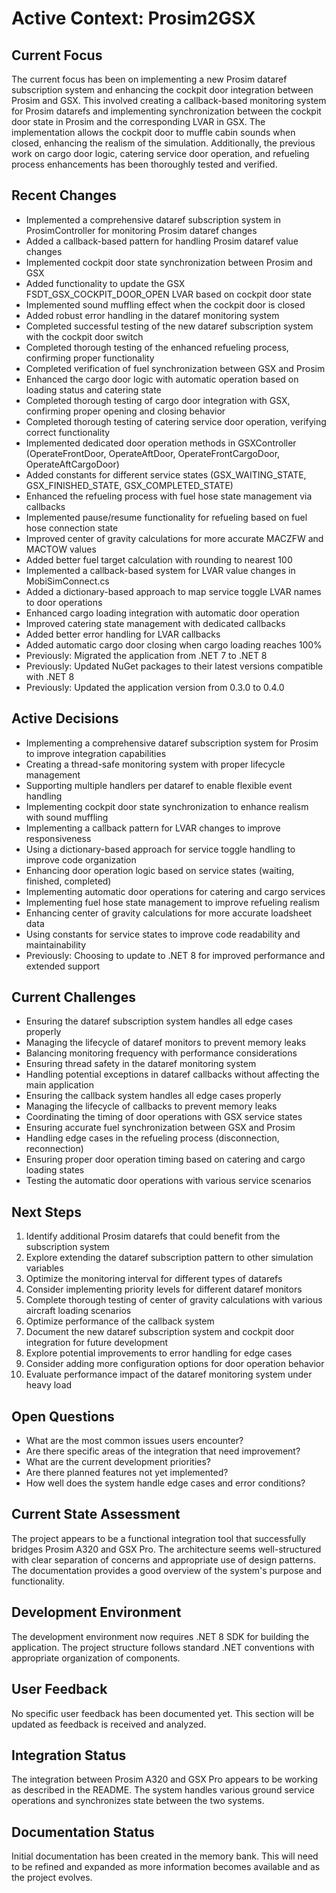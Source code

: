 # Active Context: Prosim2GSX

## Current Focus
The current focus has been on implementing a new Prosim dataref subscription system and enhancing the cockpit door integration between Prosim and GSX. This involved creating a callback-based monitoring system for Prosim datarefs and implementing synchronization between the cockpit door state in Prosim and the corresponding LVAR in GSX. The implementation allows the cockpit door to muffle cabin sounds when closed, enhancing the realism of the simulation. Additionally, the previous work on cargo door logic, catering service door operation, and refueling process enhancements has been thoroughly tested and verified.

## Recent Changes
- Implemented a comprehensive dataref subscription system in ProsimController for monitoring Prosim dataref changes
- Added a callback-based pattern for handling Prosim dataref value changes
- Implemented cockpit door state synchronization between Prosim and GSX
- Added functionality to update the GSX FSDT_GSX_COCKPIT_DOOR_OPEN LVAR based on cockpit door state
- Implemented sound muffling effect when the cockpit door is closed
- Added robust error handling in the dataref monitoring system
- Completed successful testing of the new dataref subscription system with the cockpit door switch
- Completed thorough testing of the enhanced refueling process, confirming proper functionality
- Completed verification of fuel synchronization between GSX and Prosim
- Enhanced the cargo door logic with automatic operation based on loading status and catering state
- Completed thorough testing of cargo door integration with GSX, confirming proper opening and closing behavior
- Completed thorough testing of catering service door operation, verifying correct functionality
- Implemented dedicated door operation methods in GSXController (OperateFrontDoor, OperateAftDoor, OperateFrontCargoDoor, OperateAftCargoDoor)
- Added constants for different service states (GSX_WAITING_STATE, GSX_FINISHED_STATE, GSX_COMPLETED_STATE)
- Enhanced the refueling process with fuel hose state management via callbacks
- Implemented pause/resume functionality for refueling based on fuel hose connection state
- Improved center of gravity calculations for more accurate MACZFW and MACTOW values
- Added better fuel target calculation with rounding to nearest 100
- Implemented a callback-based system for LVAR value changes in MobiSimConnect.cs
- Added a dictionary-based approach to map service toggle LVAR names to door operations
- Enhanced cargo loading integration with automatic door operation
- Improved catering state management with dedicated callbacks
- Added better error handling for LVAR callbacks
- Added automatic cargo door closing when cargo loading reaches 100%
- Previously: Migrated the application from .NET 7 to .NET 8
- Previously: Updated NuGet packages to their latest versions compatible with .NET 8
- Previously: Updated the application version from 0.3.0 to 0.4.0

## Active Decisions
- Implementing a comprehensive dataref subscription system for Prosim to improve integration capabilities
- Creating a thread-safe monitoring system with proper lifecycle management
- Supporting multiple handlers per dataref to enable flexible event handling
- Implementing cockpit door state synchronization to enhance realism with sound muffling
- Implementing a callback pattern for LVAR changes to improve responsiveness
- Using a dictionary-based approach for service toggle handling to improve code organization
- Enhancing door operation logic based on service states (waiting, finished, completed)
- Implementing automatic door operations for catering and cargo services
- Implementing fuel hose state management to improve refueling realism
- Enhancing center of gravity calculations for more accurate loadsheet data
- Using constants for service states to improve code readability and maintainability
- Previously: Choosing to update to .NET 8 for improved performance and extended support

## Current Challenges
- Ensuring the dataref subscription system handles all edge cases properly
- Managing the lifecycle of dataref monitors to prevent memory leaks
- Balancing monitoring frequency with performance considerations
- Ensuring thread safety in the dataref monitoring system
- Handling potential exceptions in dataref callbacks without affecting the main application
- Ensuring the callback system handles all edge cases properly
- Managing the lifecycle of callbacks to prevent memory leaks
- Coordinating the timing of door operations with GSX service states
- Ensuring accurate fuel synchronization between GSX and Prosim
- Handling edge cases in the refueling process (disconnection, reconnection)
- Ensuring proper door operation timing based on catering and cargo loading states
- Testing the automatic door operations with various service scenarios

## Next Steps
1. Identify additional Prosim datarefs that could benefit from the subscription system
2. Explore extending the dataref subscription pattern to other simulation variables
3. Optimize the monitoring interval for different types of datarefs
4. Consider implementing priority levels for different dataref monitors
5. Complete thorough testing of center of gravity calculations with various aircraft loading scenarios
6. Optimize performance of the callback system
7. Document the new dataref subscription system and cockpit door integration for future development
8. Explore potential improvements to error handling for edge cases
9. Consider adding more configuration options for door operation behavior
10. Evaluate performance impact of the dataref monitoring system under heavy load

## Open Questions
- What are the most common issues users encounter?
- Are there specific areas of the integration that need improvement?
- What are the current development priorities?
- Are there planned features not yet implemented?
- How well does the system handle edge cases and error conditions?

## Current State Assessment
The project appears to be a functional integration tool that successfully bridges Prosim A320 and GSX Pro. The architecture seems well-structured with clear separation of concerns and appropriate use of design patterns. The documentation provides a good overview of the system's purpose and functionality.

## Development Environment
The development environment now requires .NET 8 SDK for building the application. The project structure follows standard .NET conventions with appropriate organization of components.

## User Feedback
No specific user feedback has been documented yet. This section will be updated as feedback is received and analyzed.

## Integration Status
The integration between Prosim A320 and GSX Pro appears to be working as described in the README. The system handles various ground service operations and synchronizes state between the two systems.

## Documentation Status
Initial documentation has been created in the memory bank. This will need to be refined and expanded as more information becomes available and as the project evolves.
